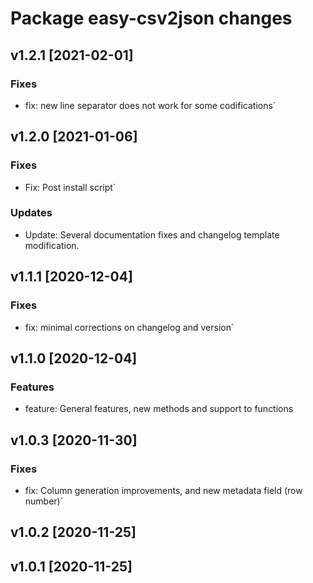 # Package easy-csv2json changes

## v1.2.1 [2021-02-01]

### Fixes

* fix: new line separator does not work for some codifications`

## v1.2.0 [2021-01-06]

### Fixes

* Fix: Post install script`

### Updates

* Update: Several documentation fixes and changelog template modification.

## v1.1.1 [2020-12-04]

### Fixes

* fix: minimal corrections on changelog and version`

## v1.1.0 [2020-12-04]

### Features

* feature: General features, new methods and support to functions

## v1.0.3 [2020-11-30]

### Fixes

* fix: Column generation improvements, and new metadata field (row number)`

## v1.0.2 [2020-11-25]

## v1.0.1 [2020-11-25]
